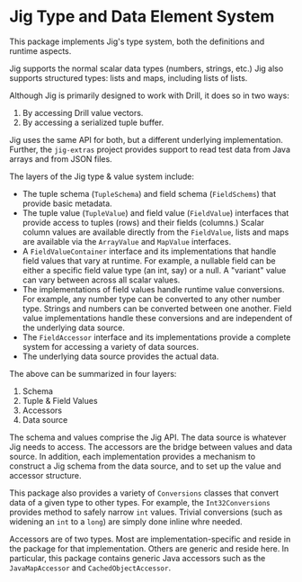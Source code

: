 # Jig Type and Data Element System

This package implements Jig's type system, both the definitions and runtime aspects.

Jig supports the normal scalar data types (numbers, strings, etc.) Jig also supports
structured types: lists and maps, including lists of lists.

Although Jig is primarily designed to work with Drill, it does so in two ways:

1. By accessing Drill value vectors.
2. By accessing a serialized tuple buffer.

Jig uses the same API for both, but a different underlying implementation. Further,
the `jig-extras` project provides support to read test data from Java arrays and
from JSON files.

The layers of the Jig type & value system include:

* The tuple schema (`TupleSchema`) and field schema (`FieldSchems`) that provide
basic metadata.
* The tuple value (`TupleValue`) and field value (`FieldValue`) interfaces that
provide access to tuples (rows) and their fields (columns.) Scalar column values
are available directly from the `FieldValue`, lists and maps are available via
the `ArrayValue` and `MapValue` interfaces.
* A `FieldValueContainer` interface and its implementations that handle field
values that vary at runtime. For example, a nullable field can be either a
specific field value type (an int, say) or a null. A "variant" value can vary
between across all scalar values.
* The implementations of field values handle runtime value conversions. For example,
any number type can be converted to any other number type. Strings and numbers
can be converted between one another. Field value implementations handle these
conversions and are independent of the underlying data source.
* The `FieldAccessor` interface and its implementations provide a complete
system for accessing a variety of data sources.
* The underlying data source provides the actual data.

The above can be summarized in four layers:

1. Schema
2. Tuple & Field Values
3. Accessors
4. Data source

The schema and values comprise the Jig API. The data source is whatever Jig needs
to access. The accessors are the bridge between values and data source. In
addition, each implementation provides a mechanism to construct a Jig schema
from the data source, and to set up the value and accessor structure.

This package also provides a variety of `Conversions` classes that convert data
of a given type to other types. For example, the `Int32Conversions` provides
method to safely narrow `int` values. Trivial conversions (such as widening
an `int` to a `long`) are simply done inline whre needed.

Accessors are of two types. Most are implementation-specific and reside in the
package for that implementation. Others are generic and reside here. In particular,
this package contains generic Java accessors such as the `JavaMapAccessor` and
`CachedObjectAccessor`.
